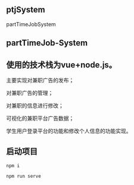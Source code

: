## ptjSystem
partTimeJobSystem

## partTimeJob-System



## 使用的技术栈为vue+node.js。

主要实现对兼职广告的发布；

对兼职广告的管理；

对兼职的信息进行修改；

可视化的兼职平台广告数据；

学生用户登录平台的功能和修改个人信息的功能实现。

## 启动项目
```npm i```

```npm run serve```
